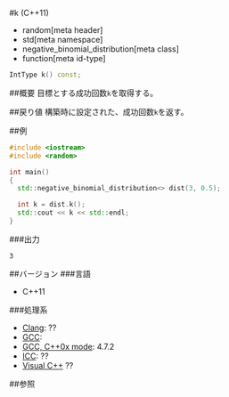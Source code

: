 #k (C++11)
* random[meta header]
* std[meta namespace]
* negative_binomial_distribution[meta class]
* function[meta id-type]

```cpp
IntType k() const;
```

##概要
目標とする成功回数`k`を取得する。


##戻り値
構築時に設定された、成功回数`k`を返す。


##例
```cpp
#include <iostream>
#include <random>

int main()
{
  std::negative_binomial_distribution<> dist(3, 0.5);

  int k = dist.k();
  std::cout << k << std::endl;
}
```

###出力
```
3
```

##バージョン
###言語
- C++11

###処理系
- [Clang](/implementation.md#clang): ??
- [GCC](/implementation.md#gcc): 
- [GCC, C++0x mode](/implementation.md#gcc): 4.7.2
- [ICC](/implementation.md#icc): ??
- [Visual C++](/implementation.md#visual_cpp) ??


##参照


